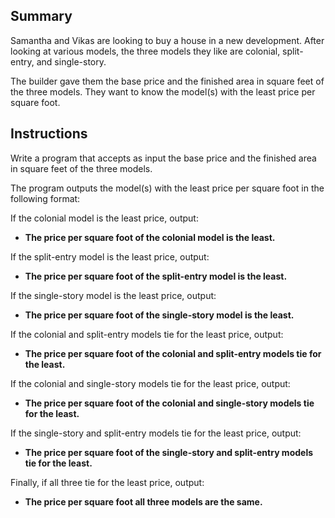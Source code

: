 ## Summary
Samantha and Vikas are looking to buy a house in a new development. After looking at various models, the three models they like are colonial, split-entry, and single-story.

The builder gave them the base price and the finished area in square feet of the three models. They want to know the model(s) with the least price per square foot. 

## Instructions

Write a program that accepts as input the base price and the finished area in square feet of the three models.

The program outputs the model(s) with the least price per square foot in the following format:

If the colonial model is the least price, output:
* **The price per square foot of the colonial model is the least.**

If the split-entry model is the least price, output:
* **The price per square foot of the split-entry model is the least.**

If the single-story model is the least price, output:
* **The price per square foot of the single-story model is the least.**

If the colonial and split-entry models tie for the least price, output:
* **The price per square foot of the colonial and split-entry models tie for the least.**

If the colonial and single-story models tie for the least price, output:
* **The price per square foot of the colonial and single-story models tie for the least.**

If the single-story and split-entry models tie for the least price, output:
* **The price per square foot of the single-story and split-entry models tie for the least.**

Finally, if all three tie for the least price, output:
* **The price per square foot all three models are the same.**

